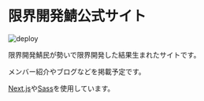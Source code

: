 # 限界開発鯖公式サイト

![deploy](https://github.com/approvers/approvers.github.io/workflows/deploy/badge.svg)

限界開発鯖民が勢いで限界開発した結果生まれたサイトです。

メンバー紹介やブログなどを掲載予定です。

[Next.js](https://nextjs.org/)や[Sass](https://sass-lang.com/)を使用しています。
